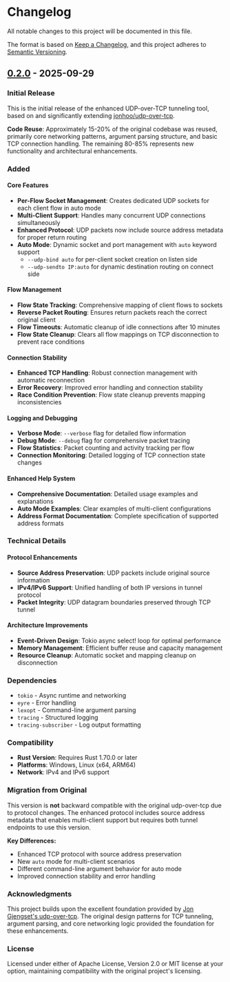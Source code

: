 # Changelog

All notable changes to this project will be documented in this file.

The format is based on [Keep a Changelog](https://keepachangelog.com/en/1.0.0/),
and this project adheres to [Semantic Versioning](https://semver.org/spec/v2.0.0.html).

## [0.2.0] - 2025-09-29

### Initial Release

This is the initial release of the enhanced UDP-over-TCP tunneling tool, based on and significantly extending [jonhoo/udp-over-tcp](https://github.com/jonhoo/udp-over-tcp).

**Code Reuse**: Approximately 15-20% of the original codebase was reused, primarily core networking patterns, argument parsing structure, and basic TCP connection handling. The remaining 80-85% represents new functionality and architectural enhancements.

### Added

#### Core Features
- **Per-Flow Socket Management**: Creates dedicated UDP sockets for each client flow in auto mode
- **Multi-Client Support**: Handles many concurrent UDP connections simultaneously
- **Enhanced Protocol**: UDP packets now include source address metadata for proper return routing
- **Auto Mode**: Dynamic socket and port management with `auto` keyword support
  - `--udp-bind auto` for per-client socket creation on listen side
  - `--udp-sendto IP:auto` for dynamic destination routing on connect side

#### Flow Management
- **Flow State Tracking**: Comprehensive mapping of client flows to sockets
- **Reverse Packet Routing**: Ensures return packets reach the correct original client
- **Flow Timeouts**: Automatic cleanup of idle connections after 10 minutes
- **Flow State Cleanup**: Clears all flow mappings on TCP disconnection to prevent race conditions

#### Connection Stability
- **Enhanced TCP Handling**: Robust connection management with automatic reconnection
- **Error Recovery**: Improved error handling and connection stability
- **Race Condition Prevention**: Flow state cleanup prevents mapping inconsistencies

#### Logging and Debugging
- **Verbose Mode**: `--verbose` flag for detailed flow information
- **Debug Mode**: `--debug` flag for comprehensive packet tracing
- **Flow Statistics**: Packet counting and activity tracking per flow
- **Connection Monitoring**: Detailed logging of TCP connection state changes

#### Enhanced Help System
- **Comprehensive Documentation**: Detailed usage examples and explanations
- **Auto Mode Examples**: Clear examples of multi-client configurations
- **Address Format Documentation**: Complete specification of supported address formats

### Technical Details

#### Protocol Enhancements
- **Source Address Preservation**: UDP packets include original source information
- **IPv4/IPv6 Support**: Unified handling of both IP versions in tunnel protocol
- **Packet Integrity**: UDP datagram boundaries preserved through TCP tunnel

#### Architecture Improvements
- **Event-Driven Design**: Tokio async select! loop for optimal performance
- **Memory Management**: Efficient buffer reuse and capacity management
- **Resource Cleanup**: Automatic socket and mapping cleanup on disconnection

### Dependencies
- `tokio` - Async runtime and networking
- `eyre` - Error handling
- `lexopt` - Command-line argument parsing
- `tracing` - Structured logging
- `tracing-subscriber` - Log output formatting

### Compatibility
- **Rust Version**: Requires Rust 1.70.0 or later
- **Platforms**: Windows, Linux (x64, ARM64)
- **Network**: IPv4 and IPv6 support

### Migration from Original

This version is **not** backward compatible with the original udp-over-tcp due to protocol changes. The enhanced protocol includes source address metadata that enables multi-client support but requires both tunnel endpoints to use this version.

**Key Differences:**
- Enhanced TCP protocol with source address preservation
- New `auto` mode for multi-client scenarios
- Different command-line argument behavior for auto mode
- Improved connection stability and error handling

### Acknowledgments

This project builds upon the excellent foundation provided by [Jon Gjengset's udp-over-tcp](https://github.com/jonhoo/udp-over-tcp). The original design patterns for TCP tunneling, argument parsing, and core networking logic provided the foundation for these enhancements.

### License

Licensed under either of Apache License, Version 2.0 or MIT license at your option, maintaining compatibility with the original project's licensing.

[0.2.0]: https://github.com/nicktdot/udp-over-tcp/releases/tag/v0.2.0
